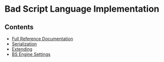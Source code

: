 # Bad Script Language Implementation

## Contents
- [Full Reference Documentation](./reference/docs/index.html)
- [Serialization](./serialization/Serialization.md)
- [Extending](./extending/Extending.md)
- [BS Engine Settings](./EngineSettings.md)